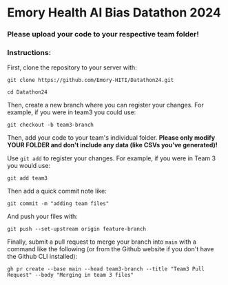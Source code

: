 # Emory Health AI Bias Datathon 2024

### Please upload your code to your respective team folder!

### Instructions:

First, clone the repository to your server with:

`git clone https://github.com/Emory-HITI/Datathon24.git`

`cd Datathon24`

Then, create a new branch where you can register your changes. For example, if you were in team3 you could use:

`git checkout -b team3-branch`

Then, add your code to your team's individual folder. **Please only modify YOUR FOLDER and don't include any data (like CSVs you've generated)!**

Use `git add` to register your changes. For example, if you were in Team 3 you would use:

`git add team3`

Then add a quick commit note like:

`git commit -m "adding team files"`

And push your files with:

`git push --set-upstream origin feature-branch`

Finally, submit a pull request to merge your branch into `main` with a command like the following (or from the Github website if you don't have the Github CLI installed):

`gh pr create --base main --head team3-branch --title "Team3 Pull Request" --body "Merging in team 3 files"`
